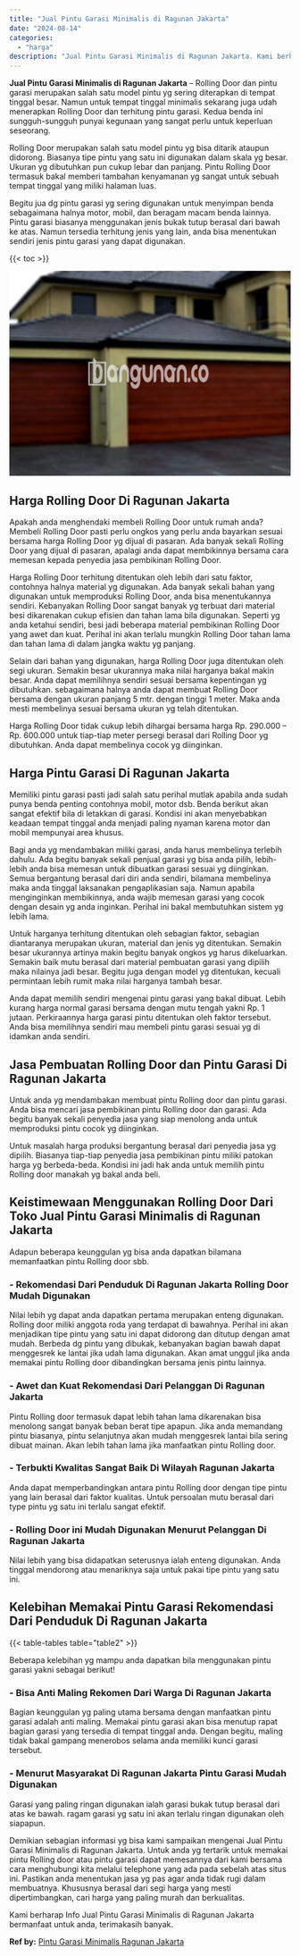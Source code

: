 ```yaml
---
title: "Jual Pintu Garasi Minimalis di Ragunan Jakarta"
date: "2024-08-14"
categories: 
  - "harga"
description: "Jual Pintu Garasi Minimalis di Ragunan Jakarta. Kami berharap Info Jual Pintu Garasi Minimalis di Ragunan Jakarta bermanfaat untuk anda, terimakasih banyak...."
---
```


**Jual Pintu Garasi Minimalis di Ragunan Jakarta** – Rolling Door dan pintu garasi merupakan salah satu model pintu yg sering diterapkan di tempat tinggal besar. Namun untuk tempat tinggal minimalis sekarang juga udah menerapkan Rolling Door dan terhitung pintu garasi. Kedua benda ini sungguh-sungguh punyai kegunaan yang sangat perlu untuk keperluan seseorang.

Rolling Door merupakan salah satu model pintu yg bisa ditarik ataupun didorong. Biasanya tipe pintu yang satu ini digunakan dalam skala yg besar. Ukuran yg dibutuhkan pun cukup lebar dan panjang. Pintu Rolling Door termasuk bakal memberi tambahan kenyamanan yg sangat untuk sebuah tempat tinggal yang miliki halaman luas.

Begitu jua dg pintu garasi yg sering digunakan untuk menyimpan benda sebagaimana halnya motor, mobil, dan beragam macam benda lainnya. Pintu garasi biasanya menggunakan jenis bukak tutup berasal dari bawah ke atas. Namun tersedia terhitung jenis yang lain, anda bisa menentukan sendiri jenis pintu garasi yang dapat digunakan.

{{< toc >}}

![Jual Pintu Garasi Minimalis di Ragunan Jakarta](/images/pintu-garasi-34.png)

## Harga Rolling Door Di Ragunan Jakarta

Apakah anda menghendaki membeli Rolling Door untuk rumah anda? Membeli Rolling Door pasti perlu ongkos yang perlu anda bayarkan sesuai bersama harga Rolling Door yg dijual di pasaran. Ada banyak sekali Rolling Door yang dijual di pasaran, apalagi anda dapat membikinnya bersama cara memesan kepada penyedia jasa pembikinan Rolling Door.

Harga Rolling Door terhitung ditentukan oleh lebih dari satu faktor, contohnya halnya material yg digunakan. Ada banyak sekali bahan yang digunakan untuk memproduksi Rolling Door, anda bisa menentukannya sendiri. Kebanyakan Rolling Door sangat banyak yg terbuat dari material besi dikarenakan cukup efisien dan tahan lama bila digunakan. Seperti yg anda ketahui sendiri, besi jadi beberapa material pembikinan Rolling Door yang awet dan kuat. Perihal ini akan terlalu mungkin Rolling Door tahan lama dan tahan lama di dalam jangka waktu yg panjang.

Selain dari bahan yang digunakan, harga Rolling Door juga ditentukan oleh segi ukuran. Semakin besar ukurannya maka nilai harganya bakal makin besar. Anda dapat memilihnya sendiri sesuai bersama kepentingan yg dibutuhkan. sebagaimana halnya anda dapat membuat Rolling Door bersama dengan ukuran panjang 5 mtr. dengan tinggi 1 meter. Maka anda mesti membelinya sesuai bersama ukuran yg telah ditentukan.

Harga Rolling Door tidak cukup lebih dihargai bersama harga Rp. 290.000 – Rp. 600.000 untuk tiap-tiap meter persegi berasal dari Rolling Door yg dibutuhkan. Anda dapat membelinya cocok yg diinginkan.

## Harga Pintu Garasi Di Ragunan Jakarta

Memiliki pintu garasi pasti jadi salah satu perihal mutlak apabila anda sudah punya benda penting contohnya mobil, motor dsb. Benda berikut akan sangat efektif bila di letakkan di garasi. Kondisi ini akan menyebabkan keadaan tempat tinggal anda menjadi paling nyaman karena motor dan mobil mempunyai area khusus.

Bagi anda yg mendambakan miliki garasi, anda harus membelinya terlebih dahulu. Ada begitu banyak sekali penjual garasi yg bisa anda pilih, lebih-lebih anda bisa memesan untuk dibuatkan garasi sesuai yg diinginkan. Semua bergantung berasal dari diri anda sendiri, bilamana membelinya maka anda tinggal laksanakan pengaplikasian saja. Namun apabila menginginkan membikinnya, anda wajib memesan garasi yang cocok dengan desain yg anda inginkan. Perihal ini bakal membutuhkan sistem yg lebih lama.

Untuk harganya terhitung ditentukan oleh sebagian faktor, sebagian diantaranya merupakan ukuran, material dan jenis yg ditentukan. Semakin besar ukurannya artinya makin begitu banyak ongkos yg harus dikeluarkan. Semakin baik mutu berasal dari material pembuatan garasi yang dipilih maka nilainya jadi besar. Begitu juga dengan model yg ditentukan, kecuali permintaan lebih rumit maka nilai harganya tambah besar.

Anda dapat memilih sendiri mengenai pintu garasi yang bakal dibuat. Lebih kurang harga normal garasi bersama dengan mutu tengah yakni Rp. 1 jutaan. Perkiraannya harga garasi pintu ditentukan oleh faktor tersebut. Anda bisa memilihnya sendiri mau membeli pintu garasi sesuai yg di idamkan anda sendiri.

## Jasa Pembuatan Rolling Door dan Pintu Garasi Di Ragunan Jakarta

Untuk anda yg mendambakan membuat pintu Rolling door dan pintu garasi. Anda bisa mencari jasa pembikinan pintu Rolling door dan garasi. Ada begitu banyak sekali penyedia jasa yang siap menolong anda untuk memproduksi pintu cocok yg diinginkan.

Untuk masalah harga produksi bergantung berasal dari penyedia jasa yg dipilih. Biasanya tiap-tiap penyedia jasa pembikinan pintu miliki patokan harga yg berbeda-beda. Kondisi ini jadi hak anda untuk memilih pintu Rolling door manakah yg bakal anda beli.

## Keistimewaan Menggunakan Rolling Door Dari Toko Jual Pintu Garasi Minimalis di Ragunan Jakarta

Adapun beberapa keunggulan yg bisa anda dapatkan bilamana memanfaatkan pintu Rolling door sbb.

### \- Rekomendasi Dari Penduduk Di Ragunan Jakarta Rolling Door Mudah Digunakan

Nilai lebih yg dapat anda dapatkan pertama merupakan enteng digunakan. Rolling door miliki anggota roda yang terdapat di bawahnya. Perihal ini akan menjadikan tipe pintu yang satu ini dapat didorong dan ditutup dengan amat mudah. Berbeda dg pintu yang dibukak, kebanyakan bagian bawah dapat menggesrek ke lantai jika udah lama digunakan. Akan amat unggul jika anda memakai pintu Rolling door dibandingkan bersama jenis pintu lainnya.

### \- Awet dan Kuat Rekomendasi Dari Pelanggan Di Ragunan Jakarta

Pintu Rolling door termasuk dapat lebih tahan lama dikarenakan bisa menolong sangat banyak beban berat tipe apapun. Jika anda memandang pintu biasanya, pintu selanjutnya akan mudah menggesrek lantai bila sering dibuat mainan. Akan lebih tahan lama jika manfaatkan pintu Rolling door.

### \- Terbukti Kwalitas Sangat Baik Di Wilayah Ragunan Jakarta

Anda dapat memperbandingkan antara pintu Rolling door dengan tipe pintu yang lain berasal dari faktor kualitas. Untuk persoalan mutu berasal dari type pintu yg satu ini terlalu sangat efektif.

### \- Rolling Door ini Mudah Digunakan Menurut Pelanggan Di Ragunan Jakarta

Nilai lebih yang bisa didapatkan seterusnya ialah enteng digunakan. Anda tinggal mendorong atau menariknya saja untuk pakai tipe pintu yang satu ini.

## Kelebihan Memakai Pintu Garasi Rekomendasi Dari Penduduk Di Ragunan Jakarta

{{< table-tables table="table2" >}}

Beberapa kelebihan yg mampu anda dapatkan bila menggunakan pintu garasi yakni sebagai berikut!

### \- Bisa Anti Maling Rekomen Dari Warga Di Ragunan Jakarta

Bagian keunggulan yg paling utama bersama dengan manfaatkan pintu garasi adalah anti maling. Memakai pintu garasi akan bisa menutup rapat bagian garasi yang tersedia di tempat tinggal anda. Dengan begitu, maling tidak bakal gampang menerobos selama anda memiliki kunci garasi tersebut.

### \- Menurut Masyarakat Di Ragunan Jakarta Pintu Garasi Mudah Digunakan

Garasi yang paling ringan digunakan ialah garasi bukak tutup berasal dari atas ke bawah. ragam garasi yg satu ini akan terlalu ringan digunakan oleh siapapun.

Demikian sebagian informasi yg bisa kami sampaikan mengenai Jual Pintu Garasi Minimalis di Ragunan Jakarta. Untuk anda yg tertarik untuk memakai pintu Rolling door atau pintu garasi dapat memesannya dari kami bersama cara menghubungi kita melalui telephone yang ada pada sebelah atas situs ini. Pastikan anda menentukan jasa yg pas agar anda tidak rugi dalam membuatnya. Khususnya berasal dari segi harga yang mesti dipertimbangkan, cari harga yang paling murah dan berkualitas.

Kami berharap Info Jual Pintu Garasi Minimalis di Ragunan Jakarta bermanfaat untuk anda, terimakasih banyak.

**Ref by:** [Pintu Garasi Minimalis Ragunan Jakarta](https://id.wikipedia.org/wiki/Pintu)
